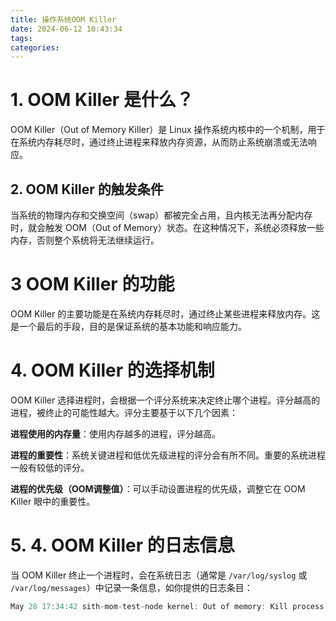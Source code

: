 ```yaml
---
title: 操作系统OOM Killer
date: 2024-06-12 10:43:34
tags:
categories:
---
```


# 1. OOM Killer 是什么？

OOM Killer（Out of Memory Killer）是 Linux 操作系统内核中的一个机制，用于在系统内存耗尽时，通过终止进程来释放内存资源，从而防止系统崩溃或无法响应。

## 2. OOM Killer 的触发条件

当系统的物理内存和交换空间（swap）都被完全占用，且内核无法再分配内存时，就会触发 OOM（Out of Memory）状态。在这种情况下，系统必须释放一些内存，否则整个系统将无法继续运行。

# 3 OOM Killer 的功能

OOM Killer 的主要功能是在系统内存耗尽时，通过终止某些进程来释放内存。这是一个最后的手段，目的是保证系统的基本功能和响应能力。

# 4. OOM Killer 的选择机制

OOM Killer 选择进程时，会根据一个评分系统来决定终止哪个进程。评分越高的进程，被终止的可能性越大。评分主要基于以下几个因素：

**进程使用的内存量**：使用内存越多的进程，评分越高。

**进程的重要性**：系统关键进程和低优先级进程的评分会有所不同。重要的系统进程一般有较低的评分。

**进程的优先级（OOM调整值）**：可以手动设置进程的优先级，调整它在 OOM Killer 眼中的重要性。

# 5. 4. OOM Killer 的日志信息

当 OOM Killer 终止一个进程时，会在系统日志（通常是 `/var/log/syslog` 或 `/var/log/messages`）中记录一条信息，如你提供的日志条目：

```java
May 28 17:34:42 sith-mom-test-node kernel: Out of memory: Kill process 9281 (java) score 75 or sacrifice child
```

